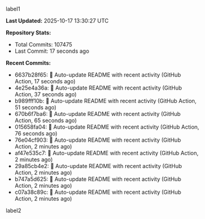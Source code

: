 
label1 
<!-- ACTIVITY_START -->
**Last Updated:** 2025-10-17 13:30:27 UTC

**Repository Stats:**
- Total Commits: 107475
- Last Commit: 17 seconds ago

**Recent Commits:**
- 6637b28f65: 🤖 Auto-update README with recent activity (GitHub Action, 17 seconds ago)
- 4e25e4a36a: 🤖 Auto-update README with recent activity (GitHub Action, 37 seconds ago)
- b989fff10b: 🤖 Auto-update README with recent activity (GitHub Action, 51 seconds ago)
- 670b6f7ba6: 🤖 Auto-update README with recent activity (GitHub Action, 65 seconds ago)
- 015658fa04: 🤖 Auto-update README with recent activity (GitHub Action, 76 seconds ago)
- 76e04cf903: 🤖 Auto-update README with recent activity (GitHub Action, 2 minutes ago)
- af47e535c7: 🤖 Auto-update README with recent activity (GitHub Action, 2 minutes ago)
- 29a85cb4e2: 🤖 Auto-update README with recent activity (GitHub Action, 2 minutes ago)
- b747a5d625: 🤖 Auto-update README with recent activity (GitHub Action, 2 minutes ago)
- c07a38c89c: 🤖 Auto-update README with recent activity (GitHub Action, 2 minutes ago)
<!-- ACTIVITY_END -->

label2
